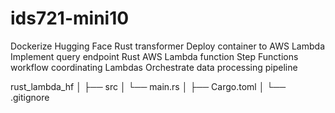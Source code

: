 # ids721-mini10

Dockerize Hugging Face Rust transformer
Deploy container to AWS Lambda
Implement query endpoint
Rust AWS Lambda function
Step Functions workflow coordinating Lambdas
Orchestrate data processing pipeline


rust_lambda_hf
│
├── src
│ └── main.rs
│
├── Cargo.toml
│
└── .gitignore
